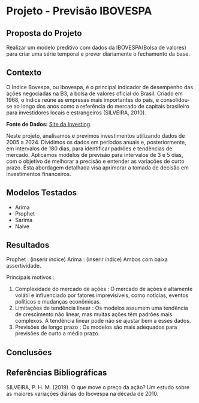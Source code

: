 # **Projeto - Previsão IBOVESPA**

**Proposta do Projeto**
---
Realizar um modelo preditivo com dados da IBOVESPA(Bolsa de valores) para criar uma série temporal e prever diariamente o fechamento da base.

**Contexto**
---
O Índice Bovespa, ou Ibovespa, é o principal indicador de desempenho das ações negociadas na B3, a bolsa de valores oficial do Brasil. Criado em 1968, o índice reúne as empresas mais importantes do país, e consolidou-se ao longo dos anos como a referência do mercado de capitais brasileiro para investidores locais e estrangeiros (SILVEIRA, 2010).

**Fonte de Dados:** [Site da Investing](https://br.investing.com/indices/bovespa-historical-data). 

Neste projeto, analisamos e previmos investimentos utilizando dados de 2005 a 2024. Dividimos os dados em períodos anuais e, posteriormente, em intervalos de 180 dias, para identificar padrões e tendências de mercado. Aplicamos modelos de previsão para intervalos de 3 e 5 dias, com o objetivo de melhorar a precisão e entender as variações de curto prazo. Esta abordagem detalhada visa aprimorar a tomada de decisão em investimentos financeiros.

**Modelos Testados**
---

* Arima
* Prophet
* Sarima
* Naive
  
**Resultados**
---
Prophet : (inserir índice)
Arima : (inserir índice)
Ambos com baixa assertividade. 

Principais motivos : 
1) Complexidade do mercado de ações : O mercado de ações é altamente volátil e influenciado por fatores imprevisíveis, como notícias, eventos políticos e mudanças econômicas.
2) Limitações de tendência linear : Os modelos assumem uma tendência de crescimento não linear, mas muitas ações têm padrões mais complexos. A tendência linear pode não se ajustar bem a esses dados.
3) Previsões de longo prazo : Os modelos são mais adequados para previsões de curto a médio prazo. 

**Conclusões**
---


**Referências Bibliográficas**
---
SILVEIRA, P. H. M. (2019). O que move o preço da ação? Um estudo sobre as maiores variações diárias do Ibovespa na década de 2010.

